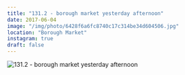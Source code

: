 ```yaml
---
title: "131.2 - borough market yesterday afternoon"
date: 2017-06-04
image: "/img/photo/6428f6a6fc8740c17c314be34d604506.jpg"
location: "Borough Market"
instagram: true
draft: false
---
```


![131.2 - borough market yesterday afternoon](/img/photo/6428f6a6fc8740c17c314be34d604506.jpg)
